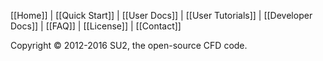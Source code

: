 [[Home]] | [[Quick Start]] | [[User Docs]] | [[User Tutorials]] | [[Developer Docs]] | [[FAQ]] | [[License]] | [[Contact]]

Copyright &copy; 2012-2016 SU2, the open-source CFD code.